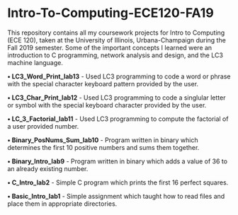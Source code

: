 # Intro-To-Computing-ECE120-FA19
This repository contains all my coursework projects for Intro to Computing (ECE 120), taken at the University of Illinois, Urbana-Champaign during the Fall 2019 semester. Some of the important concepts I learned were an introduction to C programming, network analysis and design, and the LC3 machine language. 

**• LC3_Word_Print_lab13** - Used LC3 programming to code a word or phrase with the special character keyboard pattern provided by the user.

**• LC3_Char_Print_lab12** - Used LC3 programming to code a singlular letter or symbol with the special keyboard character provided by the user.

**• LC_3_Factorial_lab11** - Used LC3 programming to compute the factorial of a user provided number.

**• Binary_PosNums_Sum_lab10** - Program written in binary which determines the first 10 positive numbers and sums them together.

**• Binary_Intro_lab9** - Program written in binary which adds a value of 36 to an already existing number.

**• C_Intro_lab2** - Simple C program which prints the first 16 perfect squares.

**• Basic_Intro_lab1** - Simple assignment which taught how to read files and place them in appropriate directories.
